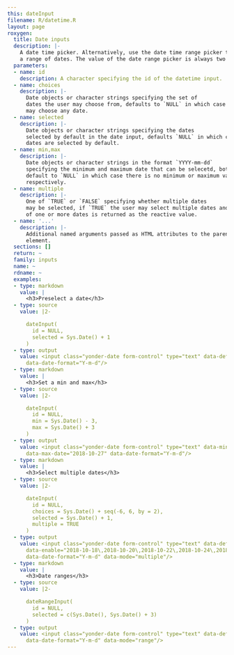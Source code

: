 ```yaml
---
this: dateInput
filename: R/datetime.R
layout: page
roxygen:
  title: Date inputs
  description: |-
    A date time picker. Alternatively, use the date time range picker to select
    a range of dates. The value of the date range picker is always two dates.
  parameters:
  - name: id
    description: A character specifying the id of the datetime input.
  - name: choices
    description: |-
      Date objects or character strings specifying the set of
      dates the user may choose from, defaults to `NULL` in which case the user
      may choose any date.
  - name: selected
    description: |-
      Date objects or character strings specifying the dates
      selected by default in the date input, defaults `NULL` in which case no
      dates are selected by default.
  - name: min,max
    description: |-
      Date objects or character strings in the format `YYYY-mm-dd`
      specifying the minimum and maximum date that can be selecetd, both
      default to `NULL` in which case there is no minimum or maximum value
      respectively.
  - name: multiple
    description: |-
      One of `TRUE` or `FALSE` specifying whether multiple dates
      may be selected, if `TRUE` the user may select multiple dates and a vector
      of one or more dates is returned as the reactive value.
  - name: '...'
    description: |-
      Additional named arguments passed as HTML attributes to the parent
      element.
  sections: []
  return: ~
  family: inputs
  name: ~
  rdname: ~
  examples:
  - type: markdown
    value: |
      <h3>Preselect a date</h3>
  - type: source
    value: |2-

      dateInput(
        id = NULL,
        selected = Sys.Date() + 1
      )
  - type: output
    value: <input class="yonder-date form-control" type="text" data-default-date="2018-10-25"
      data-date-format="Y-m-d"/>
  - type: markdown
    value: |
      <h3>Set a min and max</h3>
  - type: source
    value: |2-

      dateInput(
        id = NULL,
        min = Sys.Date() - 3,
        max = Sys.Date() + 3
      )
  - type: output
    value: <input class="yonder-date form-control" type="text" data-min-date="2018-10-21"
      data-max-date="2018-10-27" data-date-format="Y-m-d"/>
  - type: markdown
    value: |
      <h3>Select multiple dates</h3>
  - type: source
    value: |2-

      dateInput(
        id = NULL,
        choices = Sys.Date() + seq(-6, 6, by = 2),
        selected = Sys.Date() + 1,
        multiple = TRUE
      )
  - type: output
    value: <input class="yonder-date form-control" type="text" data-default-date="2018-10-25"
      data-enable="2018-10-18\,2018-10-20\,2018-10-22\,2018-10-24\,2018-10-26\,2018-10-28\,2018-10-30"
      data-date-format="Y-m-d" data-mode="multiple"/>
  - type: markdown
    value: |
      <h3>Date ranges</h3>
  - type: source
    value: |2-

      dateRangeInput(
        id = NULL,
        selected = c(Sys.Date(), Sys.Date() + 3)
      )
  - type: output
    value: <input class="yonder-date form-control" type="text" data-default-date="2018-10-24\,2018-10-27"
      data-date-format="Y-m-d" data-mode="range"/>
---
```


